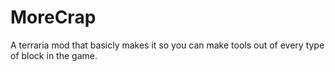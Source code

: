 # MoreCrap
A terraria mod that basicly makes it so you can make tools out of every type of block in the game.
